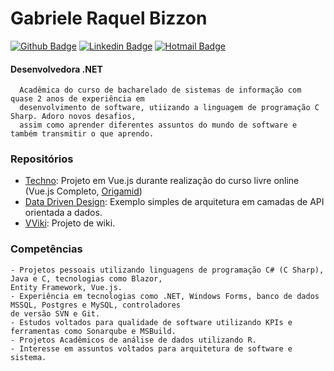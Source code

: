# Gabriele Raquel Bizzon
[![Github Badge](https://img.shields.io/badge/-Github-000?style=flat-square&logo=Github&logoColor=white&link=https://github.com/6a8i/)](https://github.com/6a8i/)
[![Linkedin Badge](https://img.shields.io/badge/-LinkedIn-blue?style=flat-square&logo=Linkedin&logoColor=white&link=https://www.linkedin.com/in/gabriele-bizzon-314952a9/)](https://www.linkedin.com/in/gabriele-bizzon-314952a9/)
[![Hotmail Badge](https://img.shields.io/badge/-Hotmail-0078D4?style=flat-square&logo=microsoft-outlook&logoColor=white&link=mailto:gbizzon@hotmail.com)](mailto:gbizzon@hotmail.com)
#### Desenvolvedora .NET
```
  Acadêmica do curso de bacharelado de sistemas de informação com quase 2 anos de experiência em 
  desenvolvimento de software, utiizando a linguagem de programação C Sharp. Adoro novos desafios,
  assim como aprender diferentes assuntos do mundo de software e também transmitir o que aprendo.
```

### Repositórios
- [Techno](https://github.com/6a8i/vue.techno): Projeto em Vue.js durante realização do curso livre online (Vue.js Completo, [Origamid](https://www.origamid.com))
- [Data Driven Design](https://github.com/6a8i/Data-Driven-Design---Simple-Architecture): Exemplo simples de arquitetura em camadas de API orientada a dados.
- [VViki](https://github.com/6a8i/vviki): Projeto de wiki.

### Competências
```
- Projetos pessoais utilizando linguagens de programação C# (C Sharp), Java e C, tecnologias como Blazor, 
Entity Framework, Vue.js.
- Experiência em tecnologias como .NET, Windows Forms, banco de dados MSSQL, Postgres e MySQL, controladores 
de versão SVN e Git.
- Estudos voltados para qualidade de software utilizando KPIs e ferramentas como Sonarqube e MSBuild.
- Projetos Acadêmicos de análise de dados utilizando R.
- Interesse em assuntos voltados para arquitetura de software e sistema.
```
